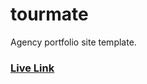 # tourmate
Agency portfolio site template. 

<h3><a href="https://tourmate-hr.netlify.app/">Live Link</a> </h3>